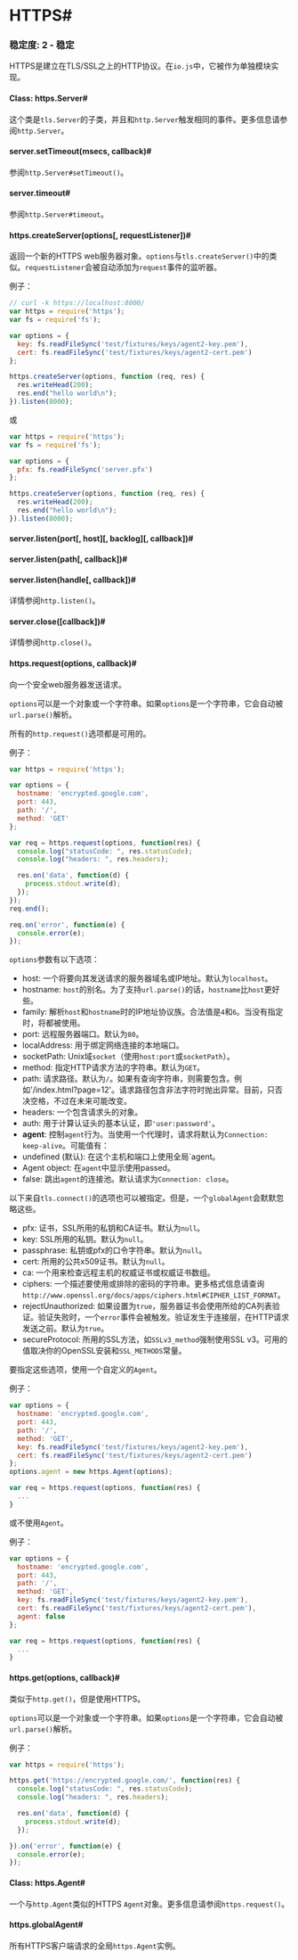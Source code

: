 # HTTPS#

### 稳定度: 2 - 稳定

HTTPS是建立在TLS/SSL之上的HTTP协议。在`io.js`中，它被作为单独模块实现。

#### Class: https.Server#

这个类是`tls.Server`的子类，并且和`http.Server`触发相同的事件。更多信息请参阅`http.Server`。

#### server.setTimeout(msecs, callback)#

参阅`http.Server#setTimeout()`。

#### server.timeout#

参阅`http.Server#timeout`。

#### https.createServer(options[, requestListener])#

返回一个新的HTTPS web服务器对象。`options`与`tls.createServer()`中的类似。`requestListener`会被自动添加为`request`事件的监听器。

例子：

```js
// curl -k https://localhost:8000/
var https = require('https');
var fs = require('fs');

var options = {
  key: fs.readFileSync('test/fixtures/keys/agent2-key.pem'),
  cert: fs.readFileSync('test/fixtures/keys/agent2-cert.pem')
};

https.createServer(options, function (req, res) {
  res.writeHead(200);
  res.end("hello world\n");
}).listen(8000);
```

或

```js
var https = require('https');
var fs = require('fs');

var options = {
  pfx: fs.readFileSync('server.pfx')
};

https.createServer(options, function (req, res) {
  res.writeHead(200);
  res.end("hello world\n");
}).listen(8000);
```

#### server.listen(port[, host][, backlog][, callback])#

#### server.listen(path[, callback])#

#### server.listen(handle[, callback])#

详情参阅`http.listen()`。

#### server.close([callback])#

详情参阅`http.close()`。

#### https.request(options, callback)#

向一个安全web服务器发送请求。

`options`可以是一个对象或一个字符串。如果`options`是一个字符串，它会自动被`url.parse()`解析。

所有的`http.request()`选项都是可用的。

例子：

```js
var https = require('https');

var options = {
  hostname: 'encrypted.google.com',
  port: 443,
  path: '/',
  method: 'GET'
};

var req = https.request(options, function(res) {
  console.log("statusCode: ", res.statusCode);
  console.log("headers: ", res.headers);

  res.on('data', function(d) {
    process.stdout.write(d);
  });
});
req.end();

req.on('error', function(e) {
  console.error(e);
});
```

`options`参数有以下选项：

 - host: 一个将要向其发送请求的服务器域名或IP地址。默认为`localhost`。
 - hostname: `host`的别名。为了支持`url.parse()`的话，`hostname`比`host`更好些。
 - family: 解析`host`和`hostname`时的IP地址协议族。合法值是`4`和`6`。当没有指定时，将都被使用。
 - port: 远程服务器端口。默认为`80`。
 - localAddress: 用于绑定网络连接的本地端口。
 - socketPath: Unix域`socket`（使用`host:port`或`socketPath`）。
 - method: 指定HTTP请求方法的字符串。默认为`GET`。
 - path: 请求路径。默认为`/`。如果有查询字符串，则需要包含。例如'/index.html?page=12'。请求路径包含非法字符时抛出异常。目前，只否决空格，不过在未来可能改变。
 - headers: 一个包含请求头的对象。
 - auth: 用于计算认证头的基本认证，即`'user:password'`。
 - __agent__: 控制`agent`行为。当使用一个代理时，请求将默认为`Connection: keep-alive`。可能值有：
  - undefined (默认): 在这个主机和端口上使用全局`agent。
  - Agent object: 在`agent`中显示使用passed。
  - false: 跳出`agent`的连接池。默认请求为`Connection: close`。

以下来自`tls.connect()`的选项也可以被指定。但是，一个`globalAgent`会默默忽略这些。

 - pfx: 证书，SSL所用的私钥和CA证书。默认为`null`。
 - key: SSL所用的私钥。默认为`null`。
 - passphrase: 私钥或pfx的口令字符串。默认为`null`。
 - cert: 所用的公共x509证书。默认为`null`。
 - ca: 一个用来检查远程主机的权威证书或权威证书数组。
 - ciphers: 一个描述要使用或排除的密码的字符串。更多格式信息请查询`http://www.openssl.org/docs/apps/ciphers.html#CIPHER_LIST_FORMAT`。
 - rejectUnauthorized: 如果设置为`true`，服务器证书会使用所给的CA列表验证。验证失败时，一个`error`事件会被触发。验证发生于连接层，在HTTP请求发送之前。默认为`true`。
 - secureProtocol: 所用的SSL方法，如`SSLv3_method`强制使用SSL v3。可用的值取决你的OpenSSL安装和`SSL_METHODS`常量。

要指定这些选项，使用一个自定义的`Agent`。

例子：

```js
var options = {
  hostname: 'encrypted.google.com',
  port: 443,
  path: '/',
  method: 'GET',
  key: fs.readFileSync('test/fixtures/keys/agent2-key.pem'),
  cert: fs.readFileSync('test/fixtures/keys/agent2-cert.pem')
};
options.agent = new https.Agent(options);

var req = https.request(options, function(res) {
  ...
}
```

或不使用`Agent`。

例子：

```js
var options = {
  hostname: 'encrypted.google.com',
  port: 443,
  path: '/',
  method: 'GET',
  key: fs.readFileSync('test/fixtures/keys/agent2-key.pem'),
  cert: fs.readFileSync('test/fixtures/keys/agent2-cert.pem'),
  agent: false
};

var req = https.request(options, function(res) {
  ...
}
```

#### https.get(options, callback)#

类似于`http.get()`，但是使用HTTPS。

`options`可以是一个对象或一个字符串。如果`options`是一个字符串，它会自动被`url.parse()`解析。

例子：

```js
var https = require('https');

https.get('https://encrypted.google.com/', function(res) {
  console.log("statusCode: ", res.statusCode);
  console.log("headers: ", res.headers);

  res.on('data', function(d) {
    process.stdout.write(d);
  });

}).on('error', function(e) {
  console.error(e);
});
```

#### Class: https.Agent#

一个与`http.Agent`类似的HTTPS `Agent`对象。更多信息请参阅`https.request()`。

#### https.globalAgent#

所有HTTPS客户端请求的全局`https.Agent`实例。